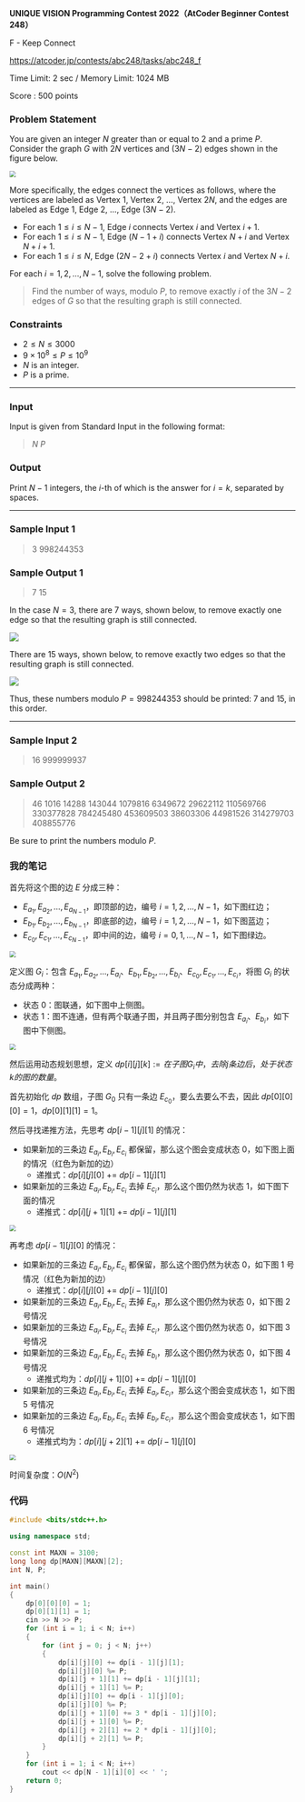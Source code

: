 **UNIQUE VISION Programming Contest 2022（AtCoder Beginner Contest 248）**

F - Keep Connect

https://atcoder.jp/contests/abc248/tasks/abc248_f

<!--more-->

Time Limit: 2 sec / Memory Limit: 1024 MB

Score : $500$ points

### Problem Statement

You are given an integer $N$ greater than or equal to $2$ and a prime $P$.
Consider the graph $G$ with $2N$ vertices and $(3N-2)$ edges shown in the figure below.

<img src="https://assets.zouht.com/img/io/46-01.webp" style="zoom:67%;" />

More specifically, the edges connect the vertices as follows, where the vertices are labeled as Vertex $1$, Vertex $2$, $\ldots$, Vertex $2N$, and the edges are labeled as Edge $1$, Edge $2$, $\ldots$, Edge $(3N-2)$.

- For each $1\leq i\leq N-1$, Edge $i$ connects Vertex $i$ and Vertex $i+1$.
- For each $1\leq i\leq N-1$, Edge $(N-1+i)$ connects Vertex $N+i$ and Vertex $N+i+1$.
- For each $1\leq i\leq N$, Edge $(2N-2+i)$ connects Vertex $i$ and Vertex $N+i$.

For each $i=1,2,\ldots ,N-1$, solve the following problem.

> Find the number of ways, modulo $P$, to remove exactly $i$ of the $3N-2$ edges of $G$ so that the resulting graph is still connected.

### Constraints

- $2 \leq N \leq 3000$
- $9\times 10^8 \leq P \leq 10^9$
- $N$ is an integer.
- $P$ is a prime.

------

### Input

Input is given from Standard Input in the following format:

> $N$ $P$

### Output

Print $N-1$ integers, the $i$-th of which is the answer for $i=k$, separated by spaces.

------

### Sample Input 1

> 3 998244353

### Sample Output 1

> 7 15

In the case $N=3$, there are $7$ ways, shown below, to remove exactly one edge so that the resulting graph is still connected.

<img src="https://assets.zouht.com/img/io/46-02.webp"  />

There are $15$ ways, shown below, to remove exactly two edges so that the resulting graph is still connected.

<img src="https://assets.zouht.com/img/io/46-03.webp"  />

Thus, these numbers modulo $P=998244353$ should be printed: $7$ and $15$, in this order.

------

### Sample Input 2

> 16 999999937

### Sample Output 2

> 46 1016 14288 143044 1079816 6349672 29622112 110569766 330377828 784245480 453609503 38603306 44981526 314279703 408855776

Be sure to print the numbers modulo $P$.

### 我的笔记

首先将这个图的边 $E$ 分成三种：

- $E_{a_1},E_{a_2},\dots,E_{a_{N-1}}$，即顶部的边，编号 $i=1,2,\dots,N-1$，如下图红边；
- $E_{b_1},E_{b_2},\dots,E_{b_{N-1}}$，即底部的边，编号 $i=1,2,\dots,N-1$，如下图蓝边；
- $E_{c_0},E_{c_1},\dots,E_{c_{N-1}}$，即中间的边，编号 $i=0,1,\dots,N-1$，如下图绿边。

<img src="https://assets.zouht.com/img/io/46-04.webp" style="zoom: 67%;" />

定义图 $G_i$：包含 $E_{a_1},E_{a_2},\dots,E_{a_i}$、$E_{b_1},E_{b_2},\dots,E_{b_{i}}$、$E_{c_0},E_{c_1},\dots,E_{c_{i}}$，将图 $G_i$ 的状态分成两种：

- 状态 $0$：图联通，如下图中上侧图。
- 状态 $1$：图不连通，但有两个联通子图，并且两子图分别包含 $E_{a_i}$、$E_{b_i}$，如下图中下侧图。

<img src="https://assets.zouht.com/img/io/46-05.webp" style="zoom: 67%;" />

然后运用动态规划思想，定义 $dp[i][j][k]:=在子图G_i中，去除j条边后，处于状态k的图的数量$。

首先初始化 $dp$ 数组，子图 $G_0$ 只有一条边 $E_{c_0}$，要么去要么不去，因此 $dp[0][0][0]=1$，$dp[0][1][1]=1$。

然后寻找递推方法，先思考 $dp[i-1][j][1]$ 的情况：

- 如果新加的三条边 $E_{a_i},E_{b_i},E_{c_i}$ 都保留，那么这个图会变成状态 $0$，如下图上面的情况（红色为新加的边）
  - 递推式：$dp[i][j][0]$ += $dp[i-1][j][1]$
- 如果新加的三条边 $E_{a_i},E_{b_i},E_{c_i}$ 去掉 $E_{c_i}$，那么这个图仍然为状态 $1$，如下图下面的情况
  - 递推式：$dp[i][j+1][1]$ += $dp[i-1][j][1]$

<img src="https://assets.zouht.com/img/io/46-06.webp" style="zoom: 67%;" />

再考虑 $dp[i-1][j][0]$ 的情况：

- 如果新加的三条边 $E_{a_i},E_{b_i},E_{c_i}$ 都保留，那么这个图仍然为状态 $0$，如下图 $1$ 号情况（红色为新加的边）
  - 递推式：$dp[i][j][0]$ += $dp[i-1][j][0]$
- 如果新加的三条边 $E_{a_i},E_{b_i},E_{c_i}$ 去掉 $E_{a_i}$，那么这个图仍然为状态 $0$，如下图 $2$ 号情况
- 如果新加的三条边 $E_{a_i},E_{b_i},E_{c_i}$ 去掉 $E_{c_i}$，那么这个图仍然为状态 $0$，如下图 $3$ 号情况
- 如果新加的三条边 $E_{a_i},E_{b_i},E_{c_i}$ 去掉 $E_{b_i}$，那么这个图仍然为状态 $0$，如下图 $4$ 号情况
  - 递推式均为：$dp[i][j+1][0]$ += $dp[i-1][j][0]$
- 如果新加的三条边 $E_{a_i},E_{b_i},E_{c_i}$ 去掉 $E_{a_i},E_{c_i}$，那么这个图会变成状态 $1$，如下图 $5$ 号情况
- 如果新加的三条边 $E_{a_i},E_{b_i},E_{c_i}$ 去掉 $E_{b_i},E_{c_i}$，那么这个图会变成状态 $1$，如下图 $6$ 号情况
  - 递推式均为：$dp[i][j+2][1]$ += $dp[i-1][j][0]$

<img src="https://assets.zouht.com/img/io/46-07.webp" style="zoom: 67%;" />

时间复杂度：$O(N^2)$

### 代码

```cpp
#include <bits/stdc++.h>

using namespace std;

const int MAXN = 3100;
long long dp[MAXN][MAXN][2];
int N, P;

int main()
{
    dp[0][0][0] = 1;
    dp[0][1][1] = 1;
    cin >> N >> P;
    for (int i = 1; i < N; i++)
    {
        for (int j = 0; j < N; j++)
        {
            dp[i][j][0] += dp[i - 1][j][1];
            dp[i][j][0] %= P;
            dp[i][j + 1][1] += dp[i - 1][j][1];
            dp[i][j + 1][1] %= P;
            dp[i][j][0] += dp[i - 1][j][0];
            dp[i][j][0] %= P;
            dp[i][j + 1][0] += 3 * dp[i - 1][j][0];
            dp[i][j + 1][0] %= P;
            dp[i][j + 2][1] += 2 * dp[i - 1][j][0];
            dp[i][j + 2][1] %= P;
        }
    }
    for (int i = 1; i < N; i++)
        cout << dp[N - 1][i][0] << ' ';
    return 0;
}
```

